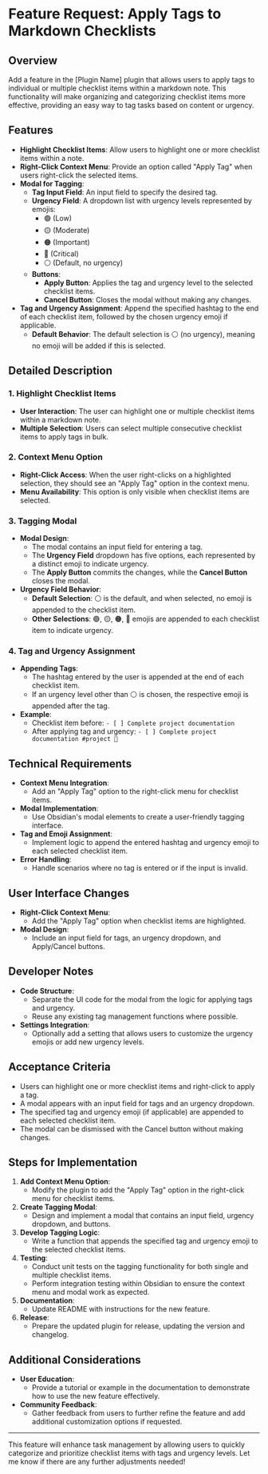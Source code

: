 # Feature Request: Apply Tags to Markdown Checklists

## Overview

Add a feature in the [Plugin Name] plugin that allows users to apply tags to individual or multiple checklist items within a markdown note. This functionality will make organizing and categorizing checklist items more effective, providing an easy way to tag tasks based on content or urgency.

## Features

- **Highlight Checklist Items**: Allow users to highlight one or more checklist items within a note.
- **Right-Click Context Menu**: Provide an option called "Apply Tag" when users right-click the selected items.
- **Modal for Tagging**:
  - **Tag Input Field**: An input field to specify the desired tag.
  - **Urgency Field**: A dropdown list with urgency levels represented by emojis:
    - 🟢 (Low)
    - 🟡 (Moderate)
    - 🟠 (Important)
    - 🔴 (Critical)
    - ⚪️ (Default, no urgency)
  - **Buttons**:
    - **Apply Button**: Applies the tag and urgency level to the selected checklist items.
    - **Cancel Button**: Closes the modal without making any changes.
- **Tag and Urgency Assignment**: Append the specified hashtag to the end of each checklist item, followed by the chosen urgency emoji if applicable.
  - **Default Behavior**: The default selection is ⚪️ (no urgency), meaning no emoji will be added if this is selected.

## Detailed Description

### 1. Highlight Checklist Items

- **User Interaction**: The user can highlight one or multiple checklist items within a markdown note.
- **Multiple Selection**: Users can select multiple consecutive checklist items to apply tags in bulk.

### 2. Context Menu Option

- **Right-Click Access**: When the user right-clicks on a highlighted selection, they should see an "Apply Tag" option in the context menu.
- **Menu Availability**: This option is only visible when checklist items are selected.

### 3. Tagging Modal

- **Modal Design**:
  - The modal contains an input field for entering a tag.
  - The **Urgency Field** dropdown has five options, each represented by a distinct emoji to indicate urgency.
  - The **Apply Button** commits the changes, while the **Cancel Button** closes the modal.
- **Urgency Field Behavior**:
  - **Default Selection**: ⚪️ is the default, and when selected, no emoji is appended to the checklist item.
  - **Other Selections**: 🟢, 🟡, 🟠, 🔴 emojis are appended to each checklist item to indicate urgency.

### 4. Tag and Urgency Assignment

- **Appending Tags**:
  - The hashtag entered by the user is appended at the end of each checklist item.
  - If an urgency level other than ⚪️ is chosen, the respective emoji is appended after the tag.
- **Example**:
  - Checklist item before: `- [ ] Complete project documentation`
  - After applying tag and urgency: `- [ ] Complete project documentation #project 🔴`

## Technical Requirements

- **Context Menu Integration**:
  - Add an "Apply Tag" option to the right-click menu for checklist items.
- **Modal Implementation**:
  - Use Obsidian's modal elements to create a user-friendly tagging interface.
- **Tag and Emoji Assignment**:
  - Implement logic to append the entered hashtag and urgency emoji to each selected checklist item.
- **Error Handling**:
  - Handle scenarios where no tag is entered or if the input is invalid.

## User Interface Changes

- **Right-Click Context Menu**:
  - Add the "Apply Tag" option when checklist items are highlighted.
- **Modal Design**:
  - Include an input field for tags, an urgency dropdown, and Apply/Cancel buttons.

## Developer Notes

- **Code Structure**:
  - Separate the UI code for the modal from the logic for applying tags and urgency.
  - Reuse any existing tag management functions where possible.
- **Settings Integration**:
  - Optionally add a setting that allows users to customize the urgency emojis or add new urgency levels.

## Acceptance Criteria

- Users can highlight one or more checklist items and right-click to apply a tag.
- A modal appears with an input field for tags and an urgency dropdown.
- The specified tag and urgency emoji (if applicable) are appended to each selected checklist item.
- The modal can be dismissed with the Cancel button without making changes.

## Steps for Implementation

1. **Add Context Menu Option**:
   - Modify the plugin to add the "Apply Tag" option in the right-click menu for checklist items.
2. **Create Tagging Modal**:
   - Design and implement a modal that contains an input field, urgency dropdown, and buttons.
3. **Develop Tagging Logic**:
   - Write a function that appends the specified tag and urgency emoji to the selected checklist items.
4. **Testing**:
   - Conduct unit tests on the tagging functionality for both single and multiple checklist items.
   - Perform integration testing within Obsidian to ensure the context menu and modal work as expected.
5. **Documentation**:
   - Update README with instructions for the new feature.
6. **Release**:
   - Prepare the updated plugin for release, updating the version and changelog.

## Additional Considerations

- **User Education**:
  - Provide a tutorial or example in the documentation to demonstrate how to use the new feature effectively.
- **Community Feedback**:
  - Gather feedback from users to further refine the feature and add additional customization options if requested.

---

This feature will enhance task management by allowing users to quickly categorize and prioritize checklist items with tags and urgency levels. Let me know if there are any further adjustments needed!

